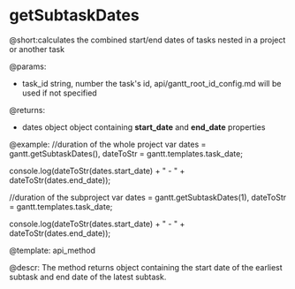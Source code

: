 getSubtaskDates
=============
@short:calculates the combined start/end dates of tasks nested in a project or another task

@params:
* task_id	string, number		the task's id, api/gantt_root_id_config.md will be used if not specified

@returns:
- dates	object		object containing <b>start_date</b> and <b>end_date</b> properties


@example:
//duration of the whole project
var dates = gantt.getSubtaskDates(),
	dateToStr = gantt.templates.task_date;
    
console.log(dateToStr(dates.start_date) + " - " + dateToStr(dates.end_date));

//duration of the subproject
var dates = gantt.getSubtaskDates(1),
	dateToStr = gantt.templates.task_date;
    
console.log(dateToStr(dates.start_date) + " - " + dateToStr(dates.end_date));


@template:	api_method

@descr:
The method returns object containing the start date of the earliest subtask and end date of the latest subtask.
